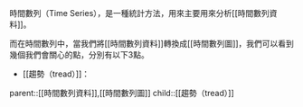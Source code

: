 時間數列（Time Series），是一種統計方法，用來主要用來分析[[時間數列資料]]。

而在時間數列中，當我們將[[時間數列資料]]轉換成[[時間數列圖]]，我們可以看到幾個我們會關心的點，分別有以下3點。
- [[趨勢（tread）]]：

parent::[[時間數列資料]],[[時間數列圖]]
child::[[趨勢（tread）]]